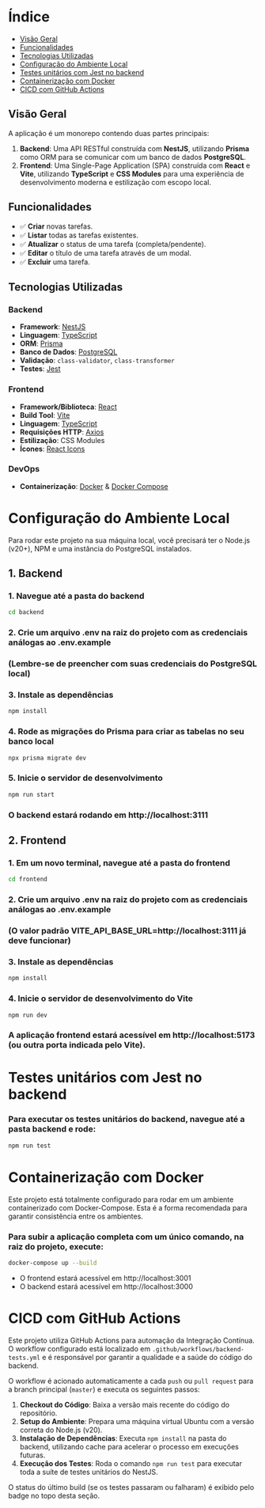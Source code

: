 
# Índice

- [Visão Geral](#visão-geral)
- [Funcionalidades](#funcionalidades)
- [Tecnologias Utilizadas](#tecnologias-utilizadas)
- [Configuração do Ambiente Local](#configuração-do-ambiente-local)
- [Testes unitários com Jest no backend](#testes-unitários-com-jest-no-backend)
- [Containerização com Docker](#containerização-com-docker)
- [CICD com GitHub Actions](#cicd-com-github-actions)


## Visão Geral

A aplicação é um monorepo contendo duas partes principais:

1.  **Backend**: Uma API RESTful construída com **NestJS**, utilizando **Prisma** como ORM para se comunicar com um banco de dados **PostgreSQL**.
2.  **Frontend**: Uma Single-Page Application (SPA) construída com **React** e **Vite**, utilizando **TypeScript** e **CSS Modules** para uma experiência de desenvolvimento moderna e estilização com escopo local.

## Funcionalidades

- ✅ **Criar** novas tarefas.
- ✅ **Listar** todas as tarefas existentes.
- ✅ **Atualizar** o status de uma tarefa (completa/pendente).
- ✅ **Editar** o título de uma tarefa através de um modal.
- ✅ **Excluir** uma tarefa.

## Tecnologias Utilizadas

### Backend
- **Framework**: [NestJS](https://nestjs.com/)
- **Linguagem**: [TypeScript](https://www.typescriptlang.org/)
- **ORM**: [Prisma](https://www.prisma.io/)
- **Banco de Dados**: [PostgreSQL](https://www.postgresql.org/)
- **Validação**: `class-validator`, `class-transformer`
- **Testes**: [Jest](https://jestjs.io/)

### Frontend
- **Framework/Biblioteca**: [React](https://react.dev/)
- **Build Tool**: [Vite](https://vitejs.dev/)
- **Linguagem**: [TypeScript](https://www.typescriptlang.org/)
- **Requisições HTTP**: [Axios](https://axios-http.com/)
- **Estilização**: CSS Modules
- **Ícones**: [React Icons](https://react-icons.github.io/react-icons/)

### DevOps
- **Containerização**: [Docker](https://www.docker.com/) & [Docker Compose](https://docs.docker.com/compose/)


# Configuração do Ambiente Local

Para rodar este projeto na sua máquina local, você precisará ter o Node.js (v20+), NPM e uma instância do PostgreSQL instalados.

## 1. Backend

### 1. Navegue até a pasta do backend
``` sh
cd backend
```
### 2. Crie um arquivo .env na raiz do projeto com as credenciais análogas ao .env.example
### (Lembre-se de preencher com suas credenciais do PostgreSQL local)

### 3. Instale as dependências
``` sh
npm install
```

### 4. Rode as migrações do Prisma para criar as tabelas no seu banco local
``` sh
npx prisma migrate dev
``` 

### 5. Inicie o servidor de desenvolvimento
``` sh
npm run start
```

### O backend estará rodando em http://localhost:3111

## 2. Frontend

### 1. Em um novo terminal, navegue até a pasta do frontend
``` sh
cd frontend
```

### 2. Crie um arquivo .env na raiz do projeto com as credenciais análogas ao .env.example
### (O valor padrão VITE_API_BASE_URL=http://localhost:3111 já deve funcionar)


### 3. Instale as dependências
``` sh
npm install
```

### 4. Inicie o servidor de desenvolvimento do Vite
``` sh
npm run dev
```

### A aplicação frontend estará acessível em http://localhost:5173 (ou outra porta indicada pelo Vite).

# Testes unitários com Jest no backend

### Para executar os testes unitários do backend, navegue até a pasta backend e rode:

``` sh
npm run test
```

# Containerização com Docker

Este projeto está totalmente configurado para rodar em um ambiente containerizado com Docker-Compose. Esta é a forma recomendada para garantir consistência entre os ambientes.

### Para subir a aplicação completa com um único comando, na raiz do projeto, execute:
``` sh
docker-compose up --build
```

- O frontend estará acessível em http://localhost:3001
- O backend estará acessível em http://localhost:3000

# CICD com GitHub Actions

Este projeto utiliza GitHub Actions para automação da Integração Contínua. O workflow configurado está localizado em `.github/workflows/backend-tests.yml` e é responsável por garantir a qualidade e a saúde do código do backend.

O workflow é acionado automaticamente a cada `push` ou `pull request` para a branch principal (`master`) e executa os seguintes passos:

1.  **Checkout do Código**: Baixa a versão mais recente do código do repositório.
2.  **Setup do Ambiente**: Prepara uma máquina virtual Ubuntu com a versão correta do Node.js (v20).
3.  **Instalação de Dependências**: Executa `npm install` na pasta do backend, utilizando cache para acelerar o processo em execuções futuras.
4.  **Execução dos Testes**: Roda o comando `npm run test` para executar toda a suíte de testes unitários do NestJS.

O status do último build (se os testes passaram ou falharam) é exibido pelo badge no topo desta seção.
